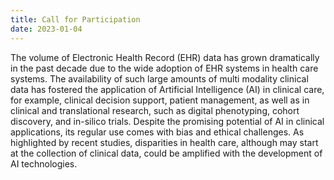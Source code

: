 ```yaml
---
title: Call for Participation
date: 2023-01-04
---
```


The volume of Electronic Health Record (EHR) data has grown dramatically in the past decade due to
the wide adoption of EHR systems in health care systems. The availability of such large amounts of
multi modality clinical data has fostered the application of Artificial Intelligence (AI) in
clinical care, for example, clinical decision support, patient management, as well as in clinical
and translational research, such as digital phenotyping, cohort discovery, and in-silico trials.
Despite the promising potential of AI in clinical applications, its regular use comes with bias and
ethical challenges. As highlighted by recent studies, disparities in health care, although may start
at the collection of clinical data, could be amplified with the development of AI technologies.
